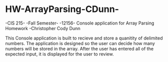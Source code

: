 # HW-ArrayParsing-CDunn-
-CIS 215- -Fall Semester- -12156-
Console application for Array Parsing Homework -Christopher Cody Dunn

This Console application is built to recieve and store a quanitity of delimited numbers. The application is designed so the user can
decide how many numbers will be stored in the array. After the user has entered all of the expected input, it is displayed for
the user to review. 


